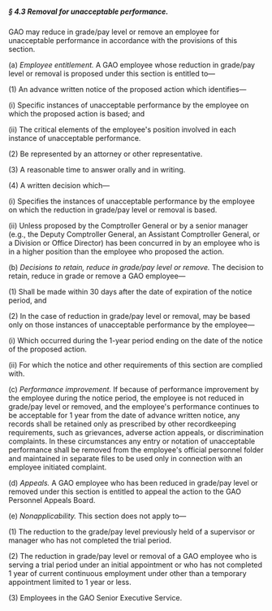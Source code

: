 ##### § 4.3 Removal for unacceptable performance. #####

GAO may reduce in grade/pay level or remove an employee for unacceptable performance in accordance with the provisions of this section.

(a) *Employee entitlement.* A GAO employee whose reduction in grade/pay level or removal is proposed under this section is entitled to—

(1) An advance written notice of the proposed action which identifies—

(i) Specific instances of unacceptable performance by the employee on which the proposed action is based; and

(ii) The critical elements of the employee's position involved in each instance of unacceptable performance.

(2) Be represented by an attorney or other representative.

(3) A reasonable time to answer orally and in writing.

(4) A written decision which—

(i) Specifies the instances of unacceptable performance by the employee on which the reduction in grade/pay level or removal is based.

(ii) Unless proposed by the Comptroller General or by a senior manager (e.g., the Deputy Comptroller General, an Assistant Comptroller General, or a Division or Office Director) has been concurred in by an employee who is in a higher position than the employee who proposed the action.

(b) *Decisions to retain, reduce in grade/pay level or remove.* The decision to retain, reduce in grade or remove a GAO employee—

(1) Shall be made within 30 days after the date of expiration of the notice period, and

(2) In the case of reduction in grade/pay level or removal, may be based only on those instances of unacceptable performance by the employee—

(i) Which occurred during the 1-year period ending on the date of the notice of the proposed action.

(ii) For which the notice and other requirements of this section are complied with.

(c) *Performance improvement.* If because of performance improvement by the employee during the notice period, the employee is not reduced in grade/pay level or removed, and the employee's performance continues to be acceptable for 1 year from the date of advance written notice, any records shall be retained only as prescribed by other recordkeeping requirements, such as grievances, adverse action appeals, or discrimination complaints. In these circumstances any entry or notation of unacceptable performance shall be removed from the employee's official personnel folder and maintained in separate files to be used only in connection with an employee initiated complaint.

(d) *Appeals.* A GAO employee who has been reduced in grade/pay level or removed under this section is entitled to appeal the action to the GAO Personnel Appeals Board.

(e) *Nonapplicability.* This section does not apply to—

(1) The reduction to the grade/pay level previously held of a supervisor or manager who has not completed the trial period.

(2) The reduction in grade/pay level or removal of a GAO employee who is serving a trial period under an initial appointment or who has not completed 1 year of current continuous employment under other than a temporary appointment limited to 1 year or less.

(3) Employees in the GAO Senior Executive Service.